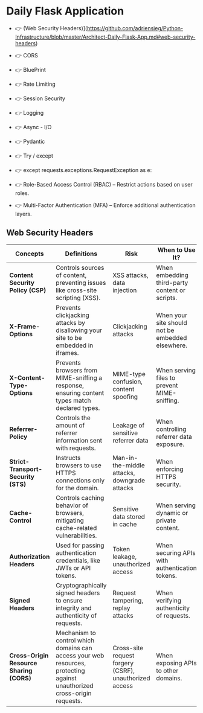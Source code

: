 # Daily Flask Application


- 👉 (Web Security Headers)](https://github.com/adriensieg/Python-Infrastructure/blob/master/Architect-Daily-Flask-App.md#web-security-headers)
- 👉 CORS
- 👉 BluePrint
- 👉 Rate Limiting
- 👉 Session Security
- 👉 Logging
- 👉 Async - I/O
- 👉 Pydantic
- 👉 Try / except
- 👉 except requests.exceptions.RequestException as e:

- 👉 Role-Based Access Control (RBAC) – Restrict actions based on user roles.
- 👉 Multi-Factor Authentication (MFA) – Enforce additional authentication layers.



## Web Security Headers

| Concepts                            | Definitions                                                                 | Risk                                                   | When to Use It?                                   | Flask Code Snippet |
|-------------------------------------|-----------------------------------------------------------------------------|--------------------------------------------------------|--------------------------------------------------|--------------------|
| **Content Security Policy (CSP)**   | Controls sources of content, preventing issues like cross-site scripting (XSS). | XSS attacks, data injection                             | When embedding third-party content or scripts.   | `CSP = "default-src 'self'"` |
| **X-Frame-Options**                 | Prevents clickjacking attacks by disallowing your site to be embedded in iframes. | Clickjacking attacks                                   | When your site should not be embedded elsewhere. | `X_FRAME_OPTIONS = "DENY"` |
| **X-Content-Type-Options**          | Prevents browsers from MIME-sniffing a response, ensuring content types match declared types. | MIME-type confusion, content spoofing                  | When serving files to prevent MIME-sniffing.     | `X_CONTENT_TYPE_OPTIONS = "nosniff"` |
| **Referrer-Policy**                 | Controls the amount of referrer information sent with requests.              | Leakage of sensitive referrer data                     | When controlling referrer data exposure.         | `REFERRER_POLICY = "no-referrer"` |
| **Strict-Transport-Security (STS)** | Instructs browsers to use HTTPS connections only for the domain.             | Man-in-the-middle attacks, downgrade attacks          | When enforcing HTTPS security.                   | `STRICT_TRANSPORT_SECURITY = "max-age=31536000; includeSubDomains"` |
| **Cache-Control**                   | Controls caching behavior of browsers, mitigating cache-related vulnerabilities. | Sensitive data stored in cache                         | When serving dynamic or private content.         | `CACHE_CONTROL = "no-store"` |
| **Authorization Headers**           | Used for passing authentication credentials, like JWTs or API tokens.        | Token leakage, unauthorized access                     | When securing APIs with authentication tokens.   | `Authorization: Bearer <token>` |
| **Signed Headers**                  | Cryptographically signed headers to ensure integrity and authenticity of requests. | Request tampering, replay attacks                      | When verifying authenticity of requests.         | `AWS Signature v4, JWT signature validation` |
| **Cross-Origin Resource Sharing (CORS)** | Mechanism to control which domains can access your web resources, protecting against unauthorized cross-origin requests. | Cross-site request forgery (CSRF), unauthorized access | When exposing APIs to other domains.             | `CORS(app, resources={r"/*": {"origins": "*"}})` |
